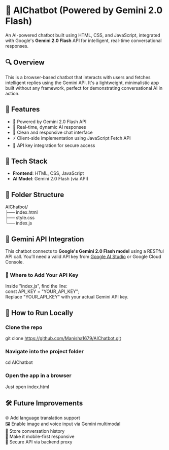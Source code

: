 # 🤖 AIChatbot (Powered by Gemini 2.0 Flash)

An AI-powered chatbot built using HTML, CSS, and JavaScript, integrated with Google's **Gemini 2.0 Flash** API for intelligent, real-time conversational responses.


## 🔍 Overview

This is a browser-based chatbot that interacts with users and fetches intelligent replies using the Gemini API. It's a lightweight, minimalistic app built without any framework, perfect for demonstrating conversational AI in action.


## 🚀 Features

- 🧠 Powered by Gemini 2.0 Flash API
- 💬 Real-time, dynamic AI responses
- 🎨 Clean and responsive chat interface
- ⚡ Client-side implementation using JavaScript Fetch API
- 🔐 API key integration for secure access


## 🧰 Tech Stack

- **Frontend**: HTML, CSS, JavaScript
- **AI Model**: Gemini 2.0 Flash (via API)


## 📂 Folder Structure
AIChatbot/<br>
├── index.html<br>
├── style.css<br> 
└── index.js<br> 


## 🔐 Gemini API Integration

This chatbot connects to **Google's Gemini 2.0 Flash model** using a RESTful API call. You’ll need a valid API key from [Google AI Studio](https://makersuite.google.com/app) or Google Cloud Console.

### 🔧 Where to Add Your API Key

Inside "index.js", find the line:<br>
const API_KEY = "YOUR_API_KEY";<br>
Replace "YOUR_API_KEY" with your actual Gemini API key.

## 🧪 How to Run Locally
### Clone the repo
git clone https://github.com/Manisha1679/AIChatbot.git

### Navigate into the project folder
cd AIChatbot

### Open the app in a browser
 Just open index.html


## 🛠️ Future Improvements
🌐 Add language translation support<br>
🖼️ Enable image and voice input via Gemini multimodal<br>
💾 Store conversation history<br>
📱 Make it mobile-first responsive<br>
🔐 Secure API via backend proxy<br>

